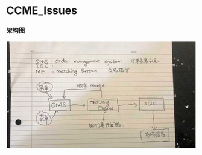 # CCME_Issues
### 架构图
![核心架构图](https://github.com/Phoenixcodecn/FEME_Issues/blob/main/image/oms.png?raw=true)


